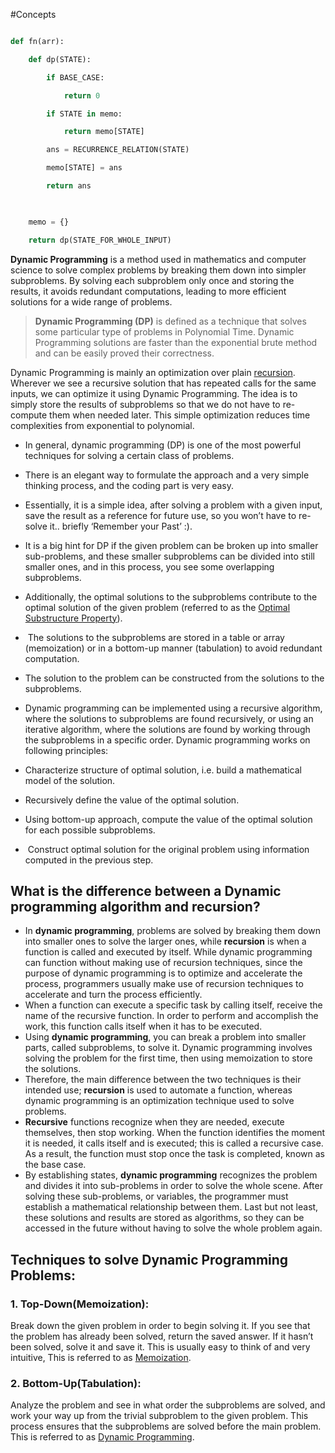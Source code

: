 #Concepts


```python

def fn(arr):

    def dp(STATE):

        if BASE_CASE:

            return 0

        if STATE in memo:

            return memo[STATE]

        ans = RECURRENCE_RELATION(STATE)

        memo[STATE] = ans

        return ans

  

    memo = {}

    return dp(STATE_FOR_WHOLE_INPUT)

```

  
****Dynamic Programming**** is a method used in mathematics and computer science to solve complex problems by breaking them down into simpler subproblems. By solving each subproblem only once and storing the results, it avoids redundant computations, leading to more efficient solutions for a wide range of problems.

> ****Dynamic Programming (DP)**** is defined as a technique that solves some particular type of problems in Polynomial Time. Dynamic Programming solutions are faster than the exponential brute method and can be easily proved their correctness.

Dynamic Programming is mainly an optimization over plain [recursion](http://www.geeksforgeeks.org/recursion/). Wherever we see a recursive solution that has repeated calls for the same inputs, we can optimize it using Dynamic Programming. The idea is to simply store the results of subproblems so that we do not have to re-compute them when needed later. This simple optimization reduces time complexities from exponential to polynomial.

- In general, dynamic programming (DP) is one of the most powerful techniques for solving a certain class of problems. 
- There is an elegant way to formulate the approach and a very simple thinking process, and the coding part is very easy. 
- Essentially, it is a simple idea, after solving a problem with a given input, save the result as a reference for future use, so you won’t have to re-solve it.. briefly ‘Remember your Past’ :). 
- It is a big hint for DP if the given problem can be broken up into smaller sub-problems, and these smaller subproblems can be divided into still smaller ones, and in this process, you see some overlapping subproblems. 
- Additionally, the optimal solutions to the subproblems contribute to the optimal solution of the given problem (referred to as the [Optimal Substructure Property](https://www.geeksforgeeks.org/overlapping-subproblems-property-in-dynamic-programming-dp-1/)).
-  The solutions to the subproblems are stored in a table or array (memoization) or in a bottom-up manner (tabulation) to avoid redundant computation.
- The solution to the problem can be constructed from the solutions to the subproblems.
- Dynamic programming can be implemented using a recursive algorithm, where the solutions to subproblems are found recursively, or using an iterative algorithm, where the solutions are found by working through the subproblems in a specific order.
Dynamic programming works on following principles: 

- Characterize structure of optimal solution, i.e. build a mathematical model of the solution.
- Recursively define the value of the optimal solution. 
- Using bottom-up approach, compute the value of the optimal solution for each possible subproblems.
-  Construct optimal solution for the original problem using information computed in the previous step.
## What is the difference between a Dynamic programming algorithm and recursion?

- In ****dynamic programming****, problems are solved by breaking them down into smaller ones to solve the larger ones, while ****recursion**** is when a function is called and executed by itself. While dynamic programming can function without making use of recursion techniques, since the purpose of dynamic programming is to optimize and accelerate the process, programmers usually make use of recursion techniques to accelerate and turn the process efficiently.
- When a function can execute a specific task by calling itself, receive the name of the recursive function. In order to perform and accomplish the work, this function calls itself when it has to be executed.
- Using ****dynamic programming****, you can break a problem into smaller parts, called subproblems, to solve it. Dynamic programming involves solving the problem for the first time, then using memoization to store the solutions.
- Therefore, the main difference between the two techniques is their intended use; ****recursion**** is used to automate a function, whereas dynamic programming is an optimization technique used to solve problems.
- ****Recursive**** functions recognize when they are needed, execute themselves, then stop working. When the function identifies the moment it is needed, it calls itself and is executed; this is called a recursive case. As a result, the function must stop once the task is completed, known as the base case.
- By establishing states, ****dynamic programming**** recognizes the problem and divides it into sub-problems in order to solve the whole scene. After solving these sub-problems, or variables, the programmer must establish a mathematical relationship between them. Last but not least, these solutions and results are stored as algorithms, so they can be accessed in the future without having to solve the whole problem again.

## Techniques to solve Dynamic Programming Problems:

### 1. Top-Down(Memoization):

Break down the given problem in order to begin solving it. If you see that the problem has already been solved, return the saved answer. If it hasn’t been solved, solve it and save it. This is usually easy to think of and very intuitive, This is referred to as [Memoization](https://www.geeksforgeeks.org/memoization-1d-2d-and-3d/).

### 2. Bottom-Up(Tabulation):

Analyze the problem and see in what order the subproblems are solved, and work your way up from the trivial subproblem to the given problem. This process ensures that the subproblems are solved before the main problem. This is referred to as [Dynamic Programming](http://www.geeksforgeeks.org/dynamic-programming/).